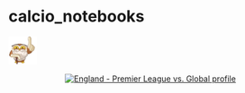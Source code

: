 # calcio_notebooks
<p><img src="https://raw.githubusercontent.com/cappelchi/cappelchi/master/one_for_me2.gif" width="50px" height="50px">
</a>
<br>
<div>
    <a href="https://plotly.com/~cappelchi/187/?share_key=BTvjpBVg0XS9RcRG88sUIO" target="_blank" title="England - Premier League vs. Global profile" style="display: block; text-align: center;"><img src="https://plotly.com/~cappelchi/187.png?share_key=BTvjpBVg0XS9RcRG88sUIO" alt="England - Premier League vs. Global profile" style="max-width: 100%;width: 1800px;"  width="1800" onerror="this.onerror=null;this.src='https://plotly.com/404.png';" /></a>
    <script data-plotly="cappelchi:187" sharekey-plotly="BTvjpBVg0XS9RcRG88sUIO" src="https://plotly.com/embed.js" async></script>
</div>
